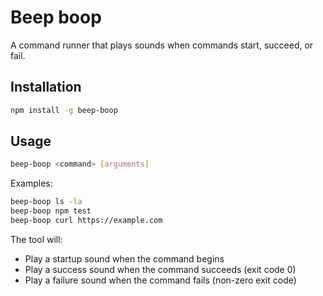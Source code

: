 # Beep boop

A command runner that plays sounds when commands start, succeed, or fail.

## Installation

```bash
npm install -g beep-boop
```

## Usage

```bash
beep-boop <command> [arguments]
```

Examples:

```bash
beep-boop ls -la
beep-boop npm test
beep-boop curl https://example.com
```

The tool will:
- Play a startup sound when the command begins
- Play a success sound when the command succeeds (exit code 0)
- Play a failure sound when the command fails (non-zero exit code)
